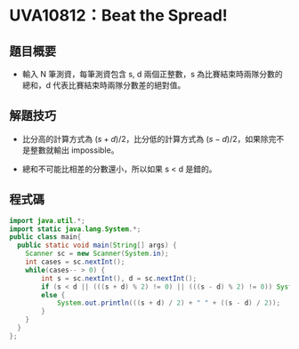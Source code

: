 # UVA10812：Beat the Spread!

## 題目概要

- 輸入 N 筆測資，每筆測資包含 s, d 兩個正整數，s 為比賽結束時兩隊分數的總和，d 代表比賽結束時兩隊分數差的絕對值。

## 解題技巧

- 比分高的計算方式為 $(s + d) / 2$，比分低的計算方式為 $(s - d)/2$，如果除完不是整數就輸出 impossible。

- 總和不可能比相差的分數還小，所以如果 s < d 是錯的。

## 程式碼

```java
import java.util.*;
import static java.lang.System.*;
public class main{
  public static void main(String[] args) {
    Scanner sc = new Scanner(System.in);
    int cases = sc.nextInt();
    while(cases-- > 0) {
        int s = sc.nextInt(), d = sc.nextInt();
        if (s < d || (((s + d) % 2) != 0) || (((s - d) % 2) != 0)) System.out.println("impossible");
        else {
            System.out.println(((s + d) / 2) + " " + ((s - d) / 2));
        }
    }
  }
};
```
